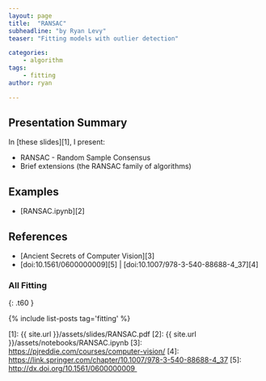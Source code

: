 ```yaml
---
layout: page
title:  "RANSAC"
subheadline: "by Ryan Levy"
teaser: "Fitting models with outlier detection"

categories:
    - algorithm
tags:
    - fitting
author: ryan 

---
```

<!-- Page Content Starts Here -->

## Presentation Summary
In [these slides][1], I present:

  * RANSAC - Random Sample Consensus
  * Brief extensions (the RANSAC family of algorithms) 

## Examples
  * [RANSAC.ipynb][2]

## References
  * [Ancient Secrets of Computer Vision][3]
  * [doi:10.1561/0600000009][5] \| [doi:10.1007/978-3-540-88688-4_37][4]

### All Fitting
{: .t60 }

{% include list-posts tag='fitting' %}

[1]: {{ site.url }}/assets/slides/RANSAC.pdf
[2]: {{ site.url }}/assets/notebooks/RANSAC.ipynb
[3]: https://pjreddie.com/courses/computer-vision/
[4]: https://link.springer.com/chapter/10.1007/978-3-540-88688-4_37
[5]: http://dx.doi.org/10.1561/0600000009 
